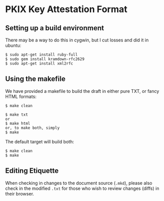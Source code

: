 # PKIX Key Attestation Format


## Setting up a build environment

There may be a way to do this in cygwin, but I cut losses and did it in ubuntu:

    $ sudo apt-get install ruby-full
    $ sudo gem install kramdown-rfc2629
    $ sudo apt-get install xml2rfc


## Using the makefile

We have provided a makefile to build the draft in either pure TXT, or fancy HTML formats:

    $ make clean

    $ make txt
    or
    $ make html
    or, to make both, simply
    $ make

The default target will build both:

    $ make clean
    $ make


## Editing Etiquette

When checking in changes to the document source (`.mkd`), please also check in the modified `.txt` for those who wish to review changes (diffs) in their browser.
